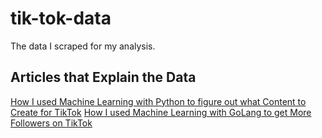 # tik-tok-data
The data I scraped for my analysis.

## Articles that Explain the Data 

[How I used Machine Learning with Python to figure out what Content to Create for TikTok](https://www.toul.io/how-i-used-machine-learning-to-figure-out-what-content-to-create-for-tiktok/)
[How I used Machine Learning with GoLang to get More Followers on TikTok](https://www.toul.io/can-golang-be-used-for-machine-learning/)
